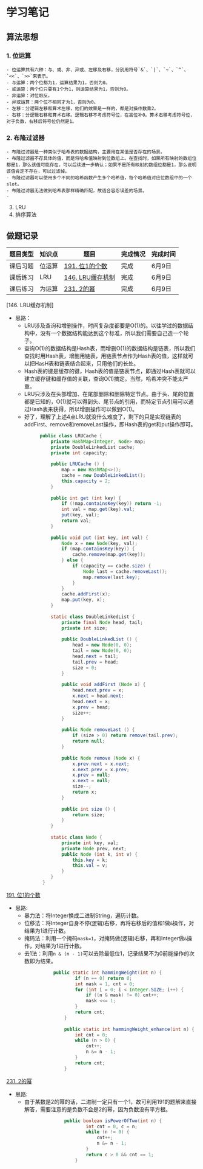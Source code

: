 #  学习笔记

## 算法思想

### 1. 位运算
    - 位运算共有六种：与、或、非、异或、左移及右移，分别用符号`&`、`|`、`~`、`^`、`<<`、`>>`来表示。  
    - 与运算：两个位都为1，运算结果为1，否则为0。  
    - 或运算：两个位只要有1个为1，则运算结果为1，否则为0。  
    - 非运算：对位取反。  
    - 异或运算：两个位不相同才为1，否则为0。  
    - 左移：分逻辑左移和算术左移，他们的效果是一样的，都是对操作数乘2。  
    - 右移：分逻辑右移和算术右移。逻辑右移不考虑符号位，在高位补0。算术右移考虑符号位，对于负数，右移后符号位仍然是1。  
### 2. 布隆过滤器
    - 布隆过滤器是一种类似于哈希表的数据结构，主要用在某值是否存在的场景。  
    - 布隆过滤器不存具体的值，而是将哈希值映射到位数组上。在查找时，如果所有映射的数组位都是1，那么该值可能存在，可以后续进一步确认；如果不是所有映射的数组位都是1，那么说明该值肯定不存在，可以过滤掉。  
    - 布隆过滤器可以使用多个不同的哈希函数产生多个哈希值，每个哈希值对应位数组中的一个slot。  
    - 布隆过滤器无法做到哈希表那样精确匹配，故适合容忍误差的场景。  
    - 
3. LRU
4. 排序算法

## 做题记录
|题目类型|知识点|题目   |完成情况|完成时间|
|-------|-----|---|-------|------|
|课后习题|位运算|[191. 位1的个数](https://leetcode-cn.com/problems/number-of-1-bits/)|完成|6月9日|
|课后练习|LRU|[146. LRU缓存机制](https://leetcode-cn.com/problems/lru-cache/#/)|完成|6月9日|
|课后练习|为运算|[231. 2的幂](https://leetcode-cn.com/problems/power-of-two/)|完成|6月9日|


[146. LRU缓存机制]
- 思路：
    - LRU涉及查询和增删操作，时间复杂度都要是O(1)的。以往学过的数据结构中，没有一个数据结构能达到这个标准，所以我们需要自己造一个轮子。  
    - 查询O(1)的数据结构是Hash表，而增删O(1)的数据结构是链表，所以我们查找时用Hash表，增删用链表，用链表节点作为Hash表的值，这样就可以把HasH表和链表结合起来，只用他们的长处。  
    - Hash表的键是缓存的键，Hash表的值是链表节点，即通过Hash表就可以建立缓存键和缓存值的关联，查询O(1)搞定。当然，哈希冲突不能太严重。  
    - LRU只涉及在头部增加、在尾部删除和删除特定节点。由于头、尾的位置都是已知的，O(1)就可以得到头、尾节点的引用，而特定节点引用可以通过Hash表来获得，所以增删操作可以做到O(1)。  
    - 好了，理解了上述4点LRU就没什么难度了，剩下的只是实现链表的addFirst、remove和removeLast操作，即Hash表的get和put操作即可。  
    ```java
             public class LRUCache {
                 private HashMap<Integer, Node> map;
                 private DoubleLinkedList cache;
                 private int capacity;
             
                 public LRUCache () {
                     map = new HashMap<>();
                     cache = new DoubleLinkedList();
                     this.capacity = 2;
                 }
             
                 public int get (int key) {
                     if (!map.containsKey(key)) return -1;
                     int val = map.get(key).val;
                     put(key, val);
                     return val;
                 }
             
                 public void put (int key, int val) {
                     Node x = new Node(key, val);
                     if (map.containsKey(key)) {
                         cache.remove(map.get(key));
                     } else {
                         if (capacity == cache.size) {
                             Node last = cache.removeLast();
                             map.remove(last.key);
                         }
                     }
                     cache.addFirst(x);
                     map.put(key, x);
                 }
             
                 static class DoubleLinkedList {
                     private final Node head, tail;
                     private int size;
             
                     public DoubleLinkedList () {
                         head = new Node(0, 0);
                         tail = new Node(0, 0);
                         head.next = tail;
                         tail.prev = head;
                         size = 0;
                     }
             
                     public void addFirst (Node x) {
                         head.next.prev = x;
                         x.next = head.next;
                         head.next = x;
                         x.prev = head;
                         size++;
                     }
             
                     public Node removeLast () {
                         if (size > 0) return remove(tail.prev);
                         return null;
                     }
             
                     public Node remove (Node x) {
                         x.prev.next = x.next;
                         x.next.prev = x.prev;
                         x.prev = null;
                         x.next = null;
                         size--;
                         return x;
                     }
             
                     public int size () {
                         return size;
                     }
                 }
             
                 static class Node {
                     private int key, val;
                     private Node prev, next;
                     public Node (int k, int v) {
                         this.key = k;
                         this.val = v;
                     }
                 } 
              }
    ```
  
[191. 位1的个数](https://leetcode-cn.com/problems/number-of-1-bits/)
- 思路:
    - 暴力法：将Integer换成二进制String，遍历计数。  
    - 位移法：将Integer自身不停(逻辑)右移，再将右移后的值和1做`&`操作，对结果为1进行计数。  
    - 掩码法：利用一个掩码`mask=1`，对掩码做(逻辑)右移，再和Integer做`&`操作，对结果为1进行计数。  
    - 去1法：利用`n & (n - 1)`可以去除最低位1，记录结果不为0前能操作的次数即为结果。  
    ```java
                  public static int hammingWeight(int n) {
                          if (n == 0) return 0;
                          int mask = 1, cnt = 0;
                          for (int i = 0; i < Integer.SIZE; i++) {
                              if ((n & mask) != 0) cnt++;
                              mask <<= 1;
                          }
                          return cnt;
                      }
                  
                      public static int hammingWeight_enhance(int n) {
                          int cnt = 0;
                          while (n > 0) {
                              cnt++;
                              n &= n - 1;
                          }
                          return cnt;
                      }
    ```
  
[231. 2的幂](https://leetcode-cn.com/problems/power-of-two/)
- 思路:
    - 由于某数是2的幂的话，二进制一定只有一个1，故可利用191的题解来直接解答，需要注意的是负数不会是2的幂，因为负数没有平方根。  
    ```java
                      public boolean isPowerOfTwo(int n) {
                              int cnt = 0, c = n;
                              while (n != 0) {
                                  cnt++;
                                  n &= n - 1;
                              }
                              return c > 0 && cnt == 1;
                          }
    ```
